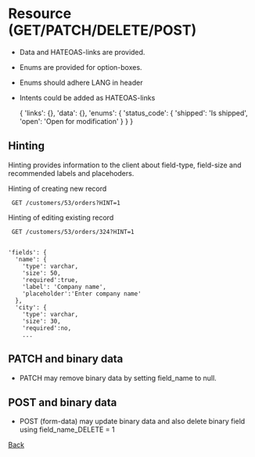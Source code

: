 # Resource (GET/PATCH/DELETE/POST)
- Data and HATEOAS-links are provided.
- Enums are provided for option-boxes.
- Enums should adhere LANG in header
- Intents could be added as HATEOAS-links

     {
       'links': {},
       'data': {},
       'enums': {
         'status_code': {
           'shipped': 'Is shipped',
           'open': 'Open for modification'
         }
       }
     }

## Hinting
Hinting provides information to the client about field-type, field-size and recommended labels and placehoders.

Hinting of creating new record

     GET /customers/53/orders?HINT=1

Hinting of editing existing record

     GET /customers/53/orders/324?HINT=1


    'fields': {
      'name': {
        'type': varchar,
        'size': 50,
        'required':true,
        'label': 'Company name',
        'placeholder':'Enter company name'
      },
      'city': {
        'type': varchar,
        'size': 30,
        'required':no,
        ...


## PATCH and binary data
- PATCH may remove binary data by setting field_name to null.

## POST and binary data
- POST (form-data) may update binary data and also delete binary field using field_name_DELETE = 1

[Back](README.md)
